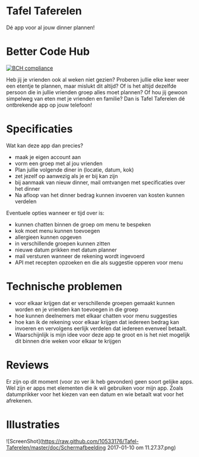# Tafel Taferelen
Dé app voor al jouw dinner plannen! 

# Better Code Hub 

[![BCH compliance](https://bettercodehub.com/edge/badge/10533176/TafelTaferelen)](https://bettercodehub.com)


Heb jij je vrienden ook al weken niet gezien? Proberen jullie elke keer weer een etentje te plannen, maar mislukt dit altijd? Of is het altijd dezelfde persoon die in jullie vrienden groep alles moet plannen? Of hou jij gewoon simpelweg van eten met je vrienden en familie? Dan is Tafel Taferelen dé ontbrekende app op jouw telefoon! 

# Specificaties
Wat kan deze app dan precies? 
- maak je eigen account aan 
- vorm een groep met al jou vrienden 
- Plan jullie volgende diner in (locatie, datum, kok) 
- zet jezelf op aanwezig als je er bij kan zijn 
- bij aanmaak van nieuw dinner, mail omtvangen met specificaties over het dinner 
- Na afloop van het dinner bedrag kunnen invoeren van kosten kunnen verdelen 

Eventuele opties wanneer er tijd over is: 
- kunnen chatten binnen de groep om menu te bespeken
- kok moet menu kunnen toevoegen 
- allergieen kunnen opgeven 
- in verschillende groepen kunnen zitten 
- nieuwe datum prikken met datum planner 
- mail versturen wanneer de rekening wordt ingevoerd 
- API met recepten opzoeken en die als suggestie opperen voor menu 

# Technische problemen
- voor elkaar krijgen dat er verschillende groepen gemaakt kunnen worden en je vrienden kan toevoegen in die groep 
- hoe kunnen deelnemers met elkaar chatten voor menu suggesties 
- hoe kan ik de rekening voor elkaar krijgen dat iedereen bedrag kan invoeren en vervolgens eerlijk verdelen dat iedereen evenveel betaalt. 
- Waarschijnlijk is mijn idee voor deze app te groot en is het niet mogelijk dit binnen drie weken voor elkaar te krijgen 

# Reviews
Er zijn op dit moment (voor zo ver ik heb gevonden) geen soort gelijke apps. Wel zijn er apps met elementen die ik wil gebruiken voor mijn app. Zoals datumprikker voor het kiezen van een datum en wie betaalt wat voor het afrekenen.  

# Illustraties
![ScreenShot](https://raw.github.com/10533176/Tafel-Taferelen/master/doc/Schermafbeelding 2017-01-10 om 11.27.37.png)
